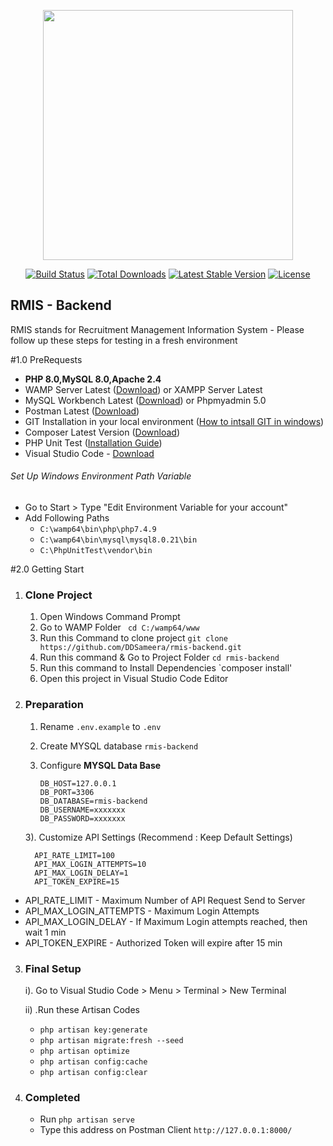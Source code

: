 <p align="center"><a href="https://laravel.com" target="_blank"><img src="https://raw.githubusercontent.com/laravel/art/master/logo-lockup/5%20SVG/2%20CMYK/1%20Full%20Color/laravel-logolockup-cmyk-red.svg" width="400"></a></p>

<p align="center">
<a href="https://travis-ci.org/laravel/framework"><img src="https://travis-ci.org/laravel/framework.svg" alt="Build Status"></a>
<a href="https://packagist.org/packages/laravel/framework"><img src="https://img.shields.io/packagist/dt/laravel/framework" alt="Total Downloads"></a>
<a href="https://packagist.org/packages/laravel/framework"><img src="https://img.shields.io/packagist/v/laravel/framework" alt="Latest Stable Version"></a>
<a href="https://packagist.org/packages/laravel/framework"><img src="https://img.shields.io/packagist/l/laravel/framework" alt="License"></a>
</p>

## RMIS - Backend

RMIS stands for Recruitment Management Information System - Please follow up these steps  for testing in a fresh environment

#1.0 PreRequests
- ****PHP 8.0,MySQL 8.0,Apache 2.4****
- WAMP Server Latest ([Download](https://www.wampserver.com/en/))
  or XAMPP Server Latest
- MySQL Workbench Latest ([Download](https://dev.mysql.com/downloads/workbench/)) or Phpmyadmin 5.0
- Postman Latest ([Download](https://www.postman.com/downloads/))
- GIT Installation in your local environment ([How to intsall GIT in windows](https://phoenixnap.com/kb/how-to-install-git-windows))
- Composer Latest Version ([Download](https://getcomposer.org/download/ ))
- PHP Unit Test ([Installation Guide](https://perials.com/installing-phpunit-windows/))
- Visual Studio Code  -  [Download](https://code.visualstudio.com/) 

###### Set Up Windows Environment Path Variable
- Go to Start > Type "Edit Environment Variable for your account"
- Add Following Paths 
    - `C:\wamp64\bin\php\php7.4.9`
    - `C:\wamp64\bin\mysql\mysql8.0.21\bin`
    - `C:\PhpUnitTest\vendor\bin`

#2.0 Getting Start

1. ### Clone Project
    1) Open Windows Command Prompt 
    2) Go to WAMP Folder <code> cd  C:/wamp64/www </code>
    3) Run this Command to clone project
       `git clone https://github.com/DDSameera/rmis-backend.git` 
    4) Run this command & Go to Project Folder `cd rmis-backend`
    5) Run this command to Install Dependencies `composer install'
    6) Open this project in Visual Studio Code Editor 
    
          
2. ### Preparation 
    1) Rename <code>.env.example</code> to <code>.env</code>
    2) Create MYSQL database  ``rmis-backend``
    3) Configure **MYSQL Data Base**
      
       ```
       DB_HOST=127.0.0.1
       DB_PORT=3306
       DB_DATABASE=rmis-backend
       DB_USERNAME=xxxxxxx
       DB_PASSWORD=xxxxxxx
       ```
     
    3). Customize API Settings (Recommend : Keep Default Settings)

      ```
        API_RATE_LIMIT=100
        API_MAX_LOGIN_ATTEMPTS=10
        API_MAX_LOGIN_DELAY=1
        API_TOKEN_EXPIRE=15
      ```
<ul>
<li>API_RATE_LIMIT - Maximum Number of API Request Send to Server</li>
<li>API_MAX_LOGIN_ATTEMPTS - Maximum Login Attempts
<li>API_MAX_LOGIN_DELAY - If Maximum Login attempts reached, then wait 1 min</li>
<li>API_TOKEN_EXPIRE - Authorized Token will expire after 15 min</li>
</ul>

3. ### Final Setup
    i). Go to Visual Studio Code > Menu > Terminal > New Terminal
   
   ii) .Run these Artisan Codes

    - `php artisan key:generate`
    - `php artisan migrate:fresh --seed`
    - `php artisan optimize`
    - `php artisan config:cache`
    - `php artisan config:clear`

4. ### Completed
    - Run `php artisan serve`
    - Type this address on Postman Client ``http://127.0.0.1:8000/``

